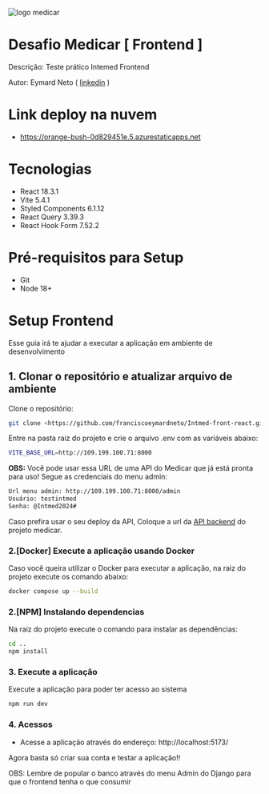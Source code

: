 ![logo medicar](https://i.postimg.cc/DZNPJSxk/Logo.png "logo medicar")
# Desafio Medicar  [ Frontend ]
Descrição: Teste prático Intemed Frontend

Autor: Eymard Neto ( [linkedin](https://www.linkedin.com/in/eymard-neto-216254207) )

# Link deploy na nuvem 
- https://orange-bush-0d829451e.5.azurestaticapps.net

# Tecnologias

  - React 18.3.1
  - Vite 5.4.1
  - Styled Components 6.1.12
  - React Query 3.39.3
  - React Hook Form 7.52.2

# Pré-requisitos para Setup

- Git
- Node 18+

# Setup Frontend
Esse guia irá te ajudar a executar a aplicação em ambiente de desenvolvimento

## 1. Clonar o repositório e atualizar arquivo de ambiente
Clone o repositório:

```bash
git clone <https://github.com/franciscoeymardneto/Intmed-front-react.git>
```

Entre na pasta raiz do projeto e crie o arquivo .env com as variáveis abaixo:

```bash
VITE_BASE_URL=http://109.199.100.71:8000
```

**OBS:** Você pode usar essa URL de uma API do Medicar que já está pronta para uso! Segue as credenciais do menu admin:

```bash
Url menu admin: http://109.199.100.71:8000/admin
Usuário: testintmed
Senha: @Intmed2024#
```

Caso prefira usar o seu deploy da API, Coloque a url da [API backend](https://github.com/franciscoeymardneto/intmed-back.git) do projeto medicar.


### 2.[Docker] Execute a aplicação usando Docker
Caso você queira utilizar o Docker para executar a aplicação, na raiz do projeto execute os comando abaixo:

```bash
docker compose up --build
```

### 2.[NPM] Instalando dependencias
Na raiz do projeto execute o comando para instalar as dependências:

```bash
cd ..
npm install
```

### 3. Execute a aplicação
Execute a aplicação para poder ter acesso ao sistema

```bash
npm run dev
```
### 4. Acessos

- Acesse a aplicação através do endereço: http://localhost:5173/

Agora basta só criar sua conta e testar a aplicação!!

OBS: Lembre de popular o banco através do menu Admin do Django para que o frontend tenha o que
consumir
